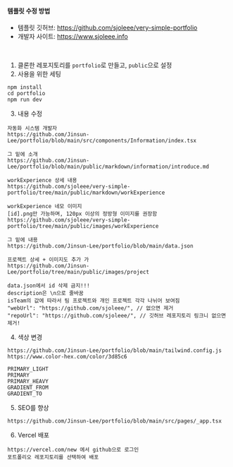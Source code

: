 #### 템플릿 수정 방법
- 템플릿 깃허브: https://github.com/sjoleee/very-simple-portfolio
- 개발자 사이트: https://www.sjoleee.info
<br/>

1. 클론한 레포지토리를 `portfolio`로 만들고, `public`으로 설정
2. 사용을 위한 세팅
```
npm install
cd portfolio
npm run dev
```
3. 내용 수정
```
자동화 시스템 개발자
https://github.com/Jinsun-Lee/portfolio/blob/main/src/components/Information/index.tsx

그 밑에 소개
https://github.com/Jinsun-Lee/portfolio/blob/main/public/markdown/information/introduce.md

workExperience 상세 내용
https://github.com/sjoleee/very-simple-portfolio/tree/main/public/markdown/workExperience

workExperience 네모 이미지
[id].png만 가능하며, 120px 이상의 정방형 이미지를 권장함
https://github.com/sjoleee/very-simple-portfolio/tree/main/public/images/workExperience

그 밑에 내용
https://github.com/Jinsun-Lee/portfolio/blob/main/data.json

프로젝트 상세 + 이미지도 추가 가
https://github.com/Jinsun-Lee/portfolio/tree/main/public/images/project

data.json에서 id 삭제 금지!!!
description은 \n으로 줄바꿈
isTeam의 값에 따라서 팀 프로젝트와 개인 프로젝트 각각 나뉘어 보여짐
"webUrl": "https://github.com/sjoleee/", // 없으면 제거
"repoUrl": "https://github.com/sjoleee/", // 깃허브 레포지토리 링크니 없으면 제거!
```
4. 색상 변경
```
https://github.com/Jinsun-Lee/portfolio/blob/main/tailwind.config.js
https://www.color-hex.com/color/3d85c6

PRIMARY_LIGHT
PRIMARY
PRIMARY_HEAVY
GRADIENT_FROM
GRADIENT_TO
```
5. SEO를 향상
```
https://github.com/Jinsun-Lee/portfolio/blob/main/src/pages/_app.tsx
```
6. Vercel 배포
```
https://vercel.com/new 에서 github으로 로그인
포트폴리오 레포지토리를 선택하여 배포
```   
